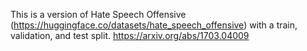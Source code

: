 This is a version of Hate Speech Offensive (https://huggingface.co/datasets/hate_speech_offensive) with a train, validation, and test split. https://arxiv.org/abs/1703.04009